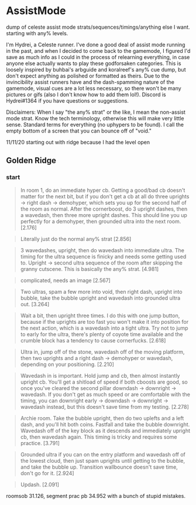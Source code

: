 # AssistMode
dump of celeste assist mode strats/sequences/timings/anything else I want. starting with any% levels.

I'm Hydrei, a Celeste runner. I've done a good deal of assist mode running in the past, and when I decided to come back to the gamemode, I figured I'd save as much info as I could in the process of relearning everything, in case anyone else actually wants to play these godforsaken categories. This is loosely inspired by buhbai's arbguide and koralreef's any% cue dump, but don't expect anything as polished or formatted as theirs. Due to the invincibility assist runners have and the dash-spamming nature of the gamemode, visual cues are a lot less necessary, so there won't be many pictures or gifs (also I don't know how to add them lol!). Discord is Hydrei#1364 if you have questions or suggestions.

Disclaimers:
When I say "the any% strat" or the like, I mean the non-assist mode strat.
Know the tech terminology, otherwise this will make very little sense. Standard terms for everything (no uphypers to be found). I call the empty bottom of a screen that you can bounce off of "void."

11/11/20 starting out with ridge because I had the level open

## Golden Ridge

### start

>In room 1, do an immediate hyper cb. Getting a good/bad cb doesn't matter for the next bit, but if you don't get a cb at all do three uprights -> right dash -> demohyper, which sets you up for the second half of the room as normal. After the cornerboost, do 3 upright dashes, then a wavedash, then three more upright dashes. This should line you up perfectly for a demohyper, then grounded ultra into the next room. [2.176]

>Literally just do the normal any% strat [2.856]

>3 wavedashes, upright, then do wavedash into immediate ultra. The timing for the ultra sequence is finicky and needs some getting used to. Upright -> second ultra sequence of the room after skipping the granny cutscene. This is basically the any% strat. [4.981]

>complicated, needs an image [2.567]

>Two ultras, spam a few more into void, then right dash, upright into bubble, take the bubble upright and wavedash into grounded ultra out. [3.264]

>Wait a bit, then upright three times. I do this with one jump button, because if the uprights are too fast you won't make it into position for the next action, which is a wavedash into a tight ultra. Try not to jump to early for the ultra, there's plenty of coyote time available and the crumble block has a tendency to cause cornerfucks. [2.618]

>Ultra in, jump off of the stone, wavedash off of the moving platform, then two uprights and a right dash -> demohyper or wavedash, depending on your positioning. [2.210]

>Wavedash in is important. Hold jump and cb, then almost instantly upright cb. You'll get a shitload of speed if both cboosts are good, so once you've cleared the second pillar downdash -> downright -> wavedash. If you don't get as much speed or are comfortable with the timing, you can downright early -> downdash -> downright -> wavedash instead, but this doesn't save time from my testing. [2.278]

>Archie room. Take the bubble upright, then do two uplefts and a left dash, and you'll hit both coins. Fastfall and take the bubble downright. Wavedash off of the key block as it descends and immediately upright cb, then wavedash again. This timing is tricky and requires some practice. [3.791]

>Grounded ultra if you can on the entry platform and wavedash off of the lowest cloud, then just spam uprights until getting to the bubble, and take the bubble up. Transition wallbounce doesn't save time, don't go for it. [2.924]

>Updash. [2.091]

roomsob 31.126, segment prac pb 34.952 with a bunch of stupid mistakes.
